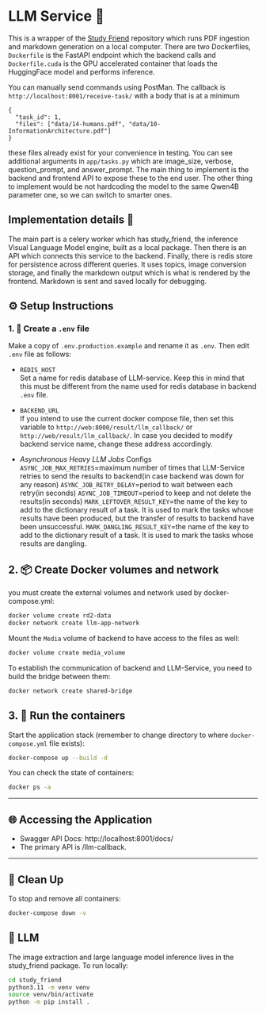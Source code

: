 
# LLM Service 🧠

This is a wrapper of the [Study Friend](https://github.com/ncridlig/study-friend) repository which runs PDF ingestion and markdown generation on a local computer. There are two Dockerfiles, `Dockerfile` is the FastAPI endpoint which the backend calls and `Dockerfile.cuda` is the GPU accelerated container that loads the HuggingFace model and performs inference.

You can manually send commands using PostMan. The callback is `http://localhost:8001/receive-task/` with a body that is at a minimum 
```
{
  "task_id": 1,
  "files": ["data/14-humans.pdf", "data/10-InformationArchitecture.pdf"]
}
```
these files already exist for your convenience in testing. You can see additional arguments in `app/tasks.py` which are image_size, verbose, question_prompt, and answer_prompt. The main thing to implement is the backend and frontend API to expose these to the end user. The other thing to implement would be not hardcoding the model to the same Qwen4B parameter one, so we can switch to smarter ones.

## Implementation details 👀

The main part is a celery worker which has study_friend, the inference Visual Language Model engine, built as a local package. Then there is an API which connects this service to the backend. Finally, there is redis store for persistence across different queries. It uses topics, image conversion storage, and finally the markdown output which is what is rendered by the frontend. Markdown is sent and saved locally for debugging.

## ⚙️ Setup Instructions

### 1. 🔐 Create a `.env` file

Make a copy of `.env.production.example` and rename it as `.env`. Then edit `.env` file as follows:

- `REDIS_HOST`  
  Set a name for redis database of LLM-service. Keep this in mind that this must be different from the name used for redis database in backend `.env` file.

- `BACKEND_URL`  
  If you intend to use the current docker compose file, then set this variable to `http://web:8000/result/llm_callback/` or `http://web/result/llm_callback/`. In case you decided to modify backend service name, change these address accordingly.

- _Asynchronous Heavy LLM Jobs_ Configs  
  `ASYNC_JOB_MAX_RETRIES`=maximum number of times that LLM-Service retries to send the results to backend(in case backend was down for any reason)
  `ASYNC_JOB_RETRY_DELAY`=period to wait between each retry(in seconds)
  `ASYNC_JOB_TIMEOUT`=period to keep and not delete the results(in seconds)
  `MARK_LEFTOVER_RESULT_KEY`=the name of the key to add to the dictionary result of a task. It is used to mark the tasks whose results have been produced, but the transfer of results to backend have been unsuccessful.
  `MARK_DANGLING_RESULT_KEY`=the name of the key to add to the dictionary result of a task. It is used to mark the tasks whose results are dangling.

## 2. 📦 Create Docker volumes and network

you must create the external volumes and network used by docker-compose.yml:

```bash
docker volume create rd2-data
docker network create llm-app-network
```

Mount the `Media` volume of backend to have access to the files as well:

```bash
docker volume create media_volume
```

To establish the communication of backend and LLM-Service, you need to build the bridge between them:

```bash
docker network create shared-bridge
```

## 3. 🚀 Run the containers

Start the application stack (remember to change directory to where `docker-compose.yml` file exists):

```bash
docker-compose up --build -d
```

You can check the state of containers:

```bash
docker ps -a
```

---

## 🌐 Accessing the Application

- Swagger API Docs: http://localhost:8001/docs/
- The primary API is /llm-callback.

---

## 🧹 Clean Up

To stop and remove all containers:

```bash
docker-compose down -v
```

## 🧠 LLM 
The image extraction and large language model inference lives in the study_friend package. To run locally:

```bash
cd study_friend
python3.11 -m venv venv
source venv/bin/activate
python -m pip install . 
```